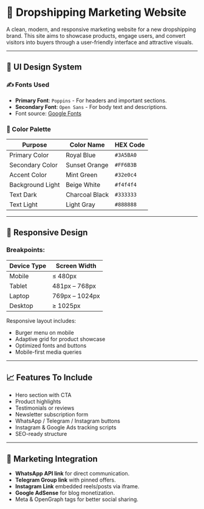 # 🚀 Dropshipping Marketing Website

A clean, modern, and responsive marketing website for a new dropshipping brand. This site aims to showcase products, engage users, and convert visitors into buyers through a user-friendly interface and attractive visuals.

---

## 🎨 UI Design System

### ✍️ Fonts Used

- **Primary Font**: `Poppins` - For headers and important sections.
- **Secondary Font**: `Open Sans` - For body text and descriptions.
- Font source: [Google Fonts](https://fonts.google.com/)

### 🎨 Color Palette

| Purpose          | Color Name     | HEX Code   |
|------------------|----------------|------------|
| Primary Color    | Royal Blue     | `#3A5BA0`  |
| Secondary Color  | Sunset Orange  | `#FF6B3B`  |
| Accent Color     | Mint Green     | `#32e0c4`  |
| Background Light | Beige White    | `#f4f4f4`  |
| Text Dark        | Charcoal Black | `#333333`  |
| Text Light       | Light Gray     | `#888888`  |

---

## 📱 Responsive Design

### Breakpoints:

| Device Type      | Screen Width     |
|------------------|------------------|
| Mobile           | ≤ 480px          |
| Tablet           | 481px – 768px    |
| Laptop           | 769px – 1024px   |
| Desktop          | ≥ 1025px         |

Responsive layout includes:
- Burger menu on mobile
- Adaptive grid for product showcase
- Optimized fonts and buttons
- Mobile-first media queries

---

## 📈 Features To Include

- Hero section with CTA
- Product highlights
- Testimonials or reviews
- Newsletter subscription form
- WhatsApp / Telegram / Instagram buttons
- Instagram & Google Ads tracking scripts
- SEO-ready structure

---

## 📣 Marketing Integration

- **WhatsApp API link** for direct communication.
- **Telegram Group link** with pinned offers.
- **Instagram Link** embedded reels/posts via iframe.
- **Google AdSense** for blog monetization.
- Meta & OpenGraph tags for better social sharing.